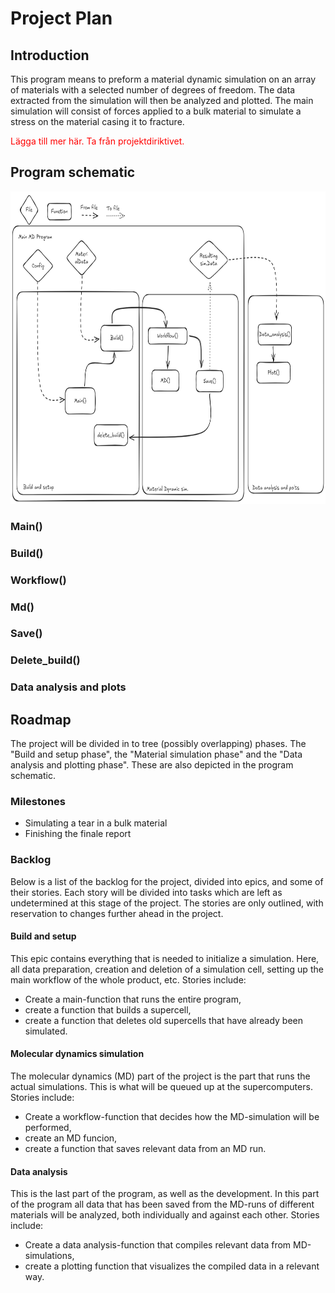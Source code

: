 # Project Plan

## Introduction 
This program means to preform a material dynamic simulation on an array of materials with a selected number of degrees of freedom. The data extracted from the simulation will then be analyzed and plotted.
The main simulation will consist of forces applied to a bulk material to simulate a stress on the material casing it to fracture.

<span style="color:red">Lägga till mer här. Ta från projektdiriktivet.</span>
## Program schematic
<img src="images/schematic.png" alt="MarineGEO circle logo" style="height: 500px; "/>

### Main()

### Build()

### Workflow()

### Md()

### Save()

### Delete_build()

### Data analysis and plots


## Roadmap
The project will be divided in to tree (possibly overlapping) phases. The "Build and setup phase", the "Material simulation phase" and the "Data analysis and plotting phase". These are also depicted in the program schematic.

### Milestones
- Simulating a tear in a bulk material
- Finishing the finale report


### Backlog
Below is a list of the backlog for the project, divided into epics, and some of their stories. Each story will be divided into tasks which are left as undetermined at this stage of the project. The stories are only outlined, with reservation to changes further ahead in the project.

#### Build and setup
This epic contains everything that is needed to initialize a simulation. Here, all data preparation, creation and deletion of a simulation cell, setting up the main workflow of the whole product, etc. Stories include:
- Create a main-function that runs the entire program,
- create a function that builds a supercell,
- create a function that deletes old supercells that have already been simulated.

#### Molecular dynamics simulation
The molecular dynamics (MD) part of the project is the part that runs the actual simulations. This is what will be queued up at the supercomputers. Stories include:
- Create a workflow-function that decides how the MD-simulation will be performed,
- create an MD funcion,
- create a function that saves relevant data from an MD run.

#### Data analysis
This is the last part of the program, as well as the development. In this part of the program all data that has been saved from the MD-runs of different materials will be analyzed, both individually and against each other. Stories include:
- Create a data analysis-function that compiles relevant data from MD-simulations,
- create a plotting function that visualizes the compiled data in a relevant way.



